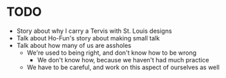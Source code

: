 TODO
====

* Story about why I carry a Tervis with St. Louis designs
* Talk about Ho-Fun's story about making small talk
* Talk about how many of us are assholes
    * We're used to being right, and don't know how to be wrong
        * We don't know how, because we haven't had much practice
    * We have to be careful, and work on this aspect of ourselves as well
